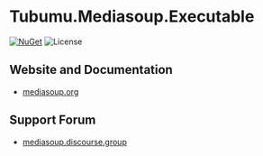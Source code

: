 # Tubumu.Mediasoup.Executable

[![NuGet](https://img.shields.io/nuget/v/Tubumu.Mediasoup.Executable.svg)](https://www.nuget.org/packages/Tubumu.Mediasoup.Executable)
![License](https://img.shields.io/github/license/albyho/Tubumu.Mediasoup.Executable)

## Website and Documentation

* [mediasoup.org](https://mediasoup.org/)

## Support Forum

* [mediasoup.discourse.group](https://mediasoup.discourse.group/)
